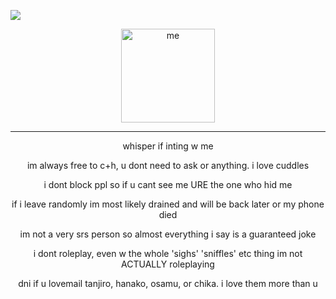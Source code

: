 ![](https://media.discordapp.net/attachments/1095650668787810307/1159048494984744991/trigger-world.gif?ex=651e7787&is=651d2607&hm=574676141f2a58ea9c50a4c05932c9a7c8a0bb6a9695e7811557af9ce3f9a887&)
<p align="center"> <img width="150" src="https://media.discordapp.net/attachments/1095650668787810307/1159057923343925278/Untitled1183_20231004042152.png?ex=651e804f&is=651d2ecf&hm=4c2a0ad5188e5dba6add7167d273155294f0fe64eb325a48147760f89dbccc13&" alt="me">

---
<p align="center"> whisper if inting w me
  
<p align="center"> im always free to c+h, u dont need to ask or anything. i love cuddles

<p align="center"> i dont block ppl so if u cant see me URE the one who hid me

<p align="center"> if i leave randomly im most likely drained and will be back later or my phone died

<p align="center"> im not a very srs person so almost everything i say is a guaranteed joke

<p align="center"> i dont roleplay, even w the whole 'sighs' 'sniffles' etc thing im not ACTUALLY roleplaying


<p align="center"> dni if u lovemail tanjiro, hanako, osamu, or chika. i love them more than u
